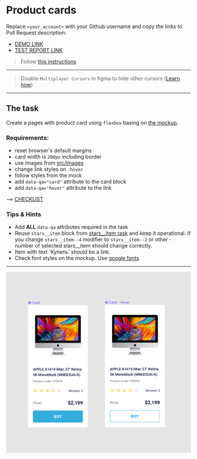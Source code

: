 # Product cards

Replace `<your_account>` with your Github username and copy the links to Pull Request description:

- [DEMO LINK](https://TatianaMorozova04.github.io/layout_product-cards/)
- [TEST REPORT LINK](https://TatianaMorozova04.github.io/layout_product-cards/report/html_report/)

> Follow [this instructions](https://github.com/mate-academy/layout_task-guideline#how-to-solve-the-layout-tasks-on-github)

---

> Disable `Multiplayer Cursors` in figma to hide other cursors ([Learn how](https://mate-academy.github.io/layout_task-guideline/figma.html#multiplayer-cursors))

---

## The task

Create a pages with product card using `flexbox` basing on [the mockup](https://www.figma.com/file/euXjY316CHKYkPRO1K0kjLsF/Moyo-Catalog?node-id=11325%3A2288).

### Requirements:

- reset browser's default margins
- card width is `200px` including border
- use images from [src/images](src/images)
- change link styles on `:hover`
- follow styles from the mock
- add `data-qa="card"` attribute to the card block
- add `data-qa="hover"` attribute to the link

--> [CHECKLIST](https://github.com/mate-academy/layout_product-cards/blob/master/checklist.md)

### Tips & Hints

- Add **ALL** `data-qa` attributes required in the task
- Reuse `stars__item` block from [stars\_\_item task](https://github.com/mate-academy/layout_stars)
  and keep it operational. If you change `stars__item--4` modifier to `stars__item--2` or
  other - number of selected stars\_\_item should change correctly.
- Item with text 'Купить' should be a link.
- Check font styles on the mockup. Use [google fonts](https://fonts.google.com/)

---

![screenshot](./references/card-example.png)
